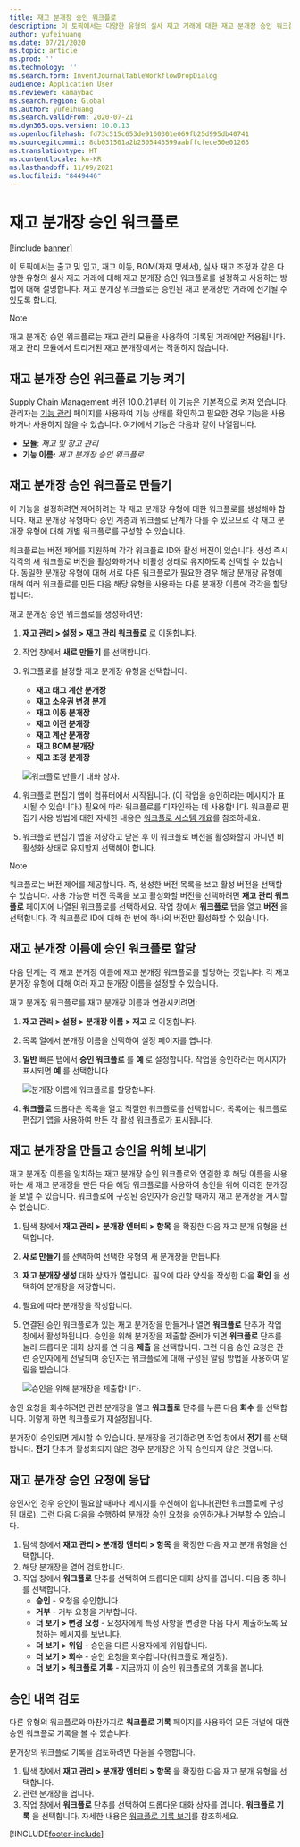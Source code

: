 ```yaml
---
title: 재고 분개장 승인 워크플로
description: 이 토픽에서는 다양한 유형의 실사 재고 거래에 대한 재고 분개장 승인 워크플로를 설정하고 사용하는 방법에 대해 설명합니다. 재고 분개장 워크플로는 승인된 재고 분개장만 거래에 전기될 수 있도록 합니다.
author: yufeihuang
ms.date: 07/21/2020
ms.topic: article
ms.prod: ''
ms.technology: ''
ms.search.form: InventJournalTableWorkflowDropDialog
audience: Application User
ms.reviewer: kamaybac
ms.search.region: Global
ms.author: yufeihuang
ms.search.validFrom: 2020-07-21
ms.dyn365.ops.version: 10.0.13
ms.openlocfilehash: fd73c515c653de9160301e069fb25d995db40741
ms.sourcegitcommit: 8cb031501a2b2505443599aabffcfece50e01263
ms.translationtype: HT
ms.contentlocale: ko-KR
ms.lasthandoff: 11/09/2021
ms.locfileid: "8449446"
---
```

# <a name="inventory-journal-approval-workflows"></a>재고 분개장 승인 워크플로

[!include [banner](../includes/banner.md)]

이 토픽에서는 출고 및 입고, 재고 이동, BOM(자재 명세서), 실사 재고 조정과 같은 다양한 유형의 실사 재고 거래에 대해 재고 분개장 승인 워크플로를 설정하고 사용하는 방법에 대해 설명합니다. 재고 분개장 워크플로는 승인된 재고 분개장만 거래에 전기될 수 있도록 합니다.

> [!NOTE]
> 재고 분개장 승인 워크플로는 재고 관리 모듈을 사용하여 기록된 거래에만 적용됩니다. 재고 관리 모듈에서 트리거된 재고 분개장에서는 작동하지 않습니다.

## <a name="turn-on-the-inventory-journal-approval-workflows-feature"></a>재고 분개장 승인 워크플로 기능 켜기

Supply Chain Management 버전 10.0.21부터 이 기능은 기본적으로 켜져 있습니다. 관리자는 [기능 관리](../../fin-ops-core/fin-ops/get-started/feature-management/feature-management-overview.md) 페이지를 사용하여 기능 상태를 확인하고 필요한 경우 기능을 사용하거나 사용하지 않을 수 있습니다. 여기에서 기능은 다음과 같이 나열됩니다.

- **모듈**: *재고 및 창고 관리*
- **기능 이름:** *재고 분개장 승인 워크플로*

## <a name="create-your-inventory-journal-approval-workflows"></a>재고 분개장 승인 워크플로 만들기

이 기능을 설정하려면 제어하려는 각 재고 분개장 유형에 대한 워크플로를 생성해야 합니다. 재고 분개장 유형마다 승인 계층과 워크플로 단계가 다를 수 있으므로 각 재고 분개장 유형에 대해 개별 워크플로를 구성할 수 있습니다.

워크플로는 버전 제어를 지원하며 각각 워크플로 ID와 활성 버전이 있습니다. 생성 즉시 각각의 새 워크플로 버전을 활성화하거나 비활성 상태로 유지하도록 선택할 수 있습니다. 동일한 분개장 유형에 대해 서로 다른 워크플로가 필요한 경우 해당 분개장 유형에 대해 여러 워크플로를 만든 다음 해당 유형을 사용하는 다른 분개장 이름에 각각을 할당합니다.

재고 분개장 승인 워크플로를 생성하려면:

1. **재고 관리 \> 설정 \> 재고 관리 워크플로** 로 이동합니다.
1. 작업 창에서 **새로 만들기** 를 선택합니다.
1. 워크플로를 설정할 재고 분개장 유형을 선택합니다.
    - **재고 태그 계산 분개장**
    - **재고 소유권 변경 분개**
    - **재고 이동 분개장**
    - **재고 이전 분개장**
    - **재고 계산 분개장**
    - **재고 BOM 분개장**
    - **재고 조정 분개장**

    ![워크플로 만들기 대화 상자.](media/journal-workflow-create-workflow.png "워크플로 만들기 대화 상자")

1. 워크플로 편집기 앱이 컴퓨터에서 시작됩니다. (이 작업을 승인하라는 메시지가 표시될 수 있습니다.) 필요에 따라 워크플로를 디자인하는 데 사용합니다. 워크플로 편집기 사용 방법에 대한 자세한 내용은 [워크플로 시스템 개요](../../fin-ops-core/fin-ops/organization-administration/overview-workflow-system.md)를 참조하세요.
1. 워크플로 편집기 앱을 저장하고 닫은 후 이 워크플로 버전을 활성화할지 아니면 비활성화 상태로 유지할지 선택해야 합니다.

> [!NOTE]
> 워크플로는 버전 제어를 제공합니다. 즉, 생성한 버전 목록을 보고 활성 버전을 선택할 수 있습니다. 사용 가능한 버전 목록을 보고 활성화할 버전을 선택하려면 **재고 관리 워크플로** 페이지에 나열된 워크플로를 선택하세요. 작업 창에서 **워크플로** 탭을 열고 **버전** 을 선택합니다. 각 워크플로 ID에 대해 한 번에 하나의 버전만 활성화할 수 있습니다.

## <a name="assign-approval-workflows-to-inventory-journal-names"></a>재고 분개장 이름에 승인 워크플로 할당

다음 단계는 각 재고 분개장 이름에 재고 분개장 워크플로를 할당하는 것입니다. 각 재고 분개장 유형에 대해 여러 재고 분개장 이름을 설정할 수 있습니다.

재고 분개장 워크플로를 재고 분개장 이름과 연관시키려면:

1. **재고 관리 \> 설정 \> 분개장 이름 \> 재고** 로 이동합니다.
1. 목록 열에서 분개장 이름을 선택하여 설정 페이지를 엽니다.
1. **일반** 빠른 탭에서 **승인 워크플로** 를 **예** 로 설정합니다. 작업을 승인하라는 메시지가 표시되면 **예** 를 선택합니다.

    ![분개장 이름에 워크플로를 할당합니다.](media/journal-workflow-journal-name.png "분개장 이름에 워크플로 할당")

1. **워크플로** 드롭다운 목록을 열고 적절한 워크플로를 선택합니다. 목록에는 워크플로 편집기 앱을 사용하여 만든 각 활성 워크플로가 표시됩니다.

## <a name="create-an-inventory-journal-and-send-it-for-approval"></a>재고 분개장을 만들고 승인을 위해 보내기

재고 분개장 이름을 일치하는 재고 분개장 승인 워크플로와 연결한 후 해당 이름을 사용하는 새 재고 분개장을 만든 다음 해당 워크플로를 사용하여 승인을 위해 이러한 분개장을 보낼 수 있습니다. 워크플로에 구성된 승인자가 승인할 때까지 재고 분개장을 게시할 수 없습니다.

1. 탐색 창에서 **재고 관리 \> 분개장 엔터티 \> 항목** 을 확장한 다음 재고 분개 유형을 선택합니다.
1. **새로 만들기** 를 선택하여 선택한 유형의 새 분개장을 만듭니다.
1. **재고 분개장 생성** 대화 상자가 열립니다. 필요에 따라 양식을 작성한 다음 **확인** 을 선택하여 분개장을 저장합니다.
1. 필요에 따라 분개장을 작성합니다.
1. 연결된 승인 워크플로가 있는 재고 분개장을 만들거나 열면 **워크플로** 단추가 작업 창에서 활성화됩니다. 승인을 위해 분개장을 제출할 준비가 되면 **워크플로** 단추를 눌러 드롭다운 대화 상자를 연 다음 **제출** 을 선택합니다. 그런 다음 승인 요청은 관련 승인자에게 전달되며 승인자는 워크플로에 대해 구성된 알림 방법을 사용하여 알림을 받습니다.

    ![승인을 위해 분개장을 제출합니다.](media/journal-workflow-inventory-journal.png "승인을 위해 분개장 제출")

승인 요청을 회수하려면 관련 분개장을 열고 **워크플로** 단추를 누른 다음 **회수** 를 선택합니다. 이렇게 하면 워크플로가 재설정됩니다.

분개장이 승인되면 게시할 수 있습니다. 분개장을 전기하려면 작업 창에서 **전기** 를 선택합니다. **전기** 단추가 활성화되지 않은 경우 분개장은 아직 승인되지 않은 것입니다.

## <a name="respond-to-an-inventory-journal-approval-request"></a>재고 분개장 승인 요청에 응답

승인자인 경우 승인이 필요할 때마다 메시지를 수신해야 합니다(관련 워크플로에 구성된 대로). 그런 다음 다음을 수행하여 분개장 승인 요청을 승인하거나 거부할 수 있습니다.

1. 탐색 창에서 **재고 관리 \> 분개장 엔터티 \> 항목** 을 확장한 다음 재고 분개 유형을 선택합니다.
1. 해당 분개장을 열어 검토합니다.
1. 작업 창에서 **워크플로** 단추를 선택하여 드롭다운 대화 상자를 엽니다. 다음 중 하나를 선택합니다.
    - **승인** - 요청을 승인합니다.
    - **거부** - 거부 요청을 거부합니다.
    - **더 보기 \> 변경 요청** - 요청자에게 특정 사항을 변경한 다음 다시 제출하도록 요청하는 메시지를 보냅니다.
    - **더 보기 \> 위임** - 승인을 다른 사용자에게 위임합니다.
    - **더 보기 \> 회수** - 승인 요청을 회수합니다(워크플로 재설정).
    - **더 보기 \> 워크플로 기록** - 지금까지 이 승인 워크플로의 기록을 봅니다.

## <a name="review-the-approval-history"></a>승인 내역 검토

다른 유형의 워크플로와 마찬가지로 **워크플로 기록** 페이지를 사용하여 모든 저널에 대한 승인 워크플로 기록을 볼 수 있습니다.

분개장의 워크플로 기록을 검토하려면 다음을 수행합니다.

1. 탐색 창에서 **재고 관리 \> 분개장 엔터티 \> 항목** 을 확장한 다음 재고 분개 유형을 선택합니다.
1. 관련 분개장을 엽니다.
1. 작업 창에서 **워크플로** 단추를 선택하여 드롭다운 대화 상자를 엽니다. **워크플로 기록** 을 선택합니다. 자세한 내용은 [워크플로 기록 보기](../../fin-ops-core/fin-ops/organization-administration/tasks/view-workflow-history.md)를 참조하세요.


[!INCLUDE[footer-include](../../includes/footer-banner.md)]